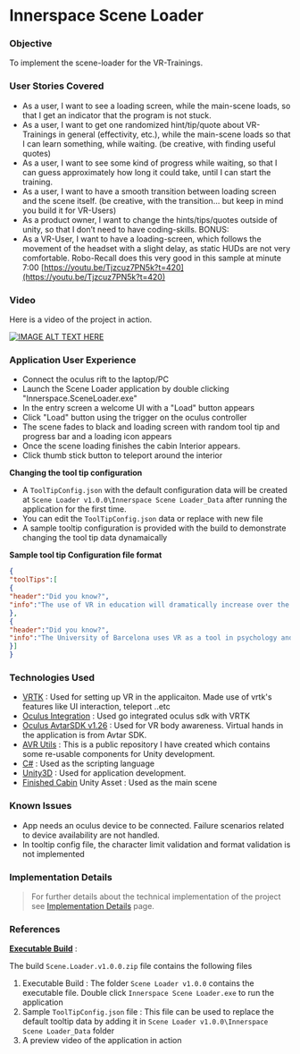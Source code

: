 # Innerspace Scene Loader

### Objective 
To implement the scene-loader for the VR-Trainings.
### User Stories Covered
-   As a user, I want to see a loading screen, while the main-scene loads, so that I get an indicator that the program is not stuck.
-   As a user, I want to get one randomized hint/tip/quote about VR-Trainings in general (effectivity, etc.), while the main-scene loads so that I can learn something, while waiting. (be creative, with finding useful quotes)
-   As a user, I want to see some kind of progress while waiting, so that I can guess approximately how long it could take, until I can start the training.
-   As a user, I want to have a smooth transition between loading screen and the scene itself. (be creative, with the transition… but keep in mind you build it for VR-Users)
-   As a product owner, I want to change the hints/tips/quotes outside of unity, so that I don’t need to have coding-skills.
BONUS:
-   As a VR-User, I want to have a loading-screen, which follows the movement of the headset with a slight delay, as static HUDs are not very comfortable. Robo-Recall does this very good in this sample at minute 7:00 [https://youtu.be/Tjzcuz7PN5k?t=420](https://youtu.be/Tjzcuz7PN5k?t=420)

### Video

Here is a video of the project in action.

[![IMAGE ALT TEXT HERE](https://img.youtube.com/vi/FGkpgwpMenE/0.jpg)](https://www.youtube.com/watch?v=FGkpgwpMenE)

### Application User Experience

-   Connect the oculus rift to the laptop/PC
-   Launch the Scene Loader application by double clicking "Innerspace.SceneLoader.exe"
-   In the entry screen a welcome UI with a "Load" button appears
-   Click "Load" button using the trigger on the oculus controller
-   The scene fades to black and loading screen with random tool tip and progress bar and a loading icon appears
-   Once the scene loading finishes the cabin Interior appears.
-   Click thumb stick button to teleport around the interior

**Changing the tool tip configuration**

-   A `ToolTipConfig.json` with the default configuration data will be created at `Scene Loader v1.0.0\Innerspace Scene Loader_Data` after running the application for the first time.
-   You can edit the `ToolTipConfig.json` data or replace with new file
-   A sample tooltip configuration is provided with the build to demonstrate changing the tool tip data dynamaically

**Sample tool tip Configuration file format**
```json
{
"toolTips":[
{
"header":"Did you know?",  
"info":"The use of VR in education will dramatically increase over the next few years. While it is unlikely to replace traditional face-to-face teaching methods anytime soon."  
},  
{
"header":"Did you know?",  
"info":"The University of Barcelona uses VR as a tool in psychology and neuroscience. UCLA is training neurosurgeons using their “Surgical Theatre”"  
}]
}
```

### Technologies Used

-   [VRTK](https://assetstore.unity.com/packages/tools/integration/vrtk-virtual-reality-toolkit-vr-toolkit-64131) : Used for setting up VR in the applicaiton. Made use of vrtk's features like UI interaction, teleport ..etc
-   [Oculus Integration](https://assetstore.unity.com/packages/tools/integration/oculus-integration-82022) : Used go integrated oculus sdk with VRTK
-   [Oculus AvtarSDK v1.26](https://developer.oculus.com/downloads/package/oculus-avatar-sdk/1.26.0/) : Used for VR body awareness. Virtual hands in the application is from Avtar SDK.
-   [AVR Utils](AVR%20Utils) : This is a public repository I have created which contains some re-usable components for Unity development.
-   [C#](https://docs.microsoft.com/en-us/dotnet/csharp/) :  Used as the scripting language
-   [Unity3D](http://Unity3D) : Used for application development. 
-   [Finished Cabin](https://assetstore.unity.com/packages/3d/environments/urban/furnished-cabin-71426) Unity Asset : Used as the main scene


### Known Issues
-  App needs an oculus device to be connected. Failure scenarios related to device availability are not handled.
-   In tooltip config file, the character limit validation and format validation is not implemented

### Implementation Details
>For further details about the technical implementation of the project see [Implementation Details]("") page.

### References

**[Executable Build](https://github.com/ajnaduvil/InnerSpace.SceneLoader/releases/tag/v1.0.0)** :

The build `Scene.Loader.v1.0.0.zip` file contains the following files

1. Executable Build : The folder `Scene Loader v1.0.0` contains the executable file. Double click `Innerspace Scene Loader.exe` to run the application
2. Sample `ToolTipConfig.json` file : This file can be used to replace the default tooltip data by adding it in `Scene Loader v1.0.0\Innerspace Scene Loader_Data` folder
3.  A preview video of the application in action




